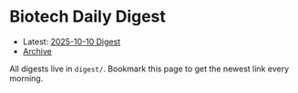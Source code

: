 # Biotech Daily Digest

- Latest: [2025-10-10 Digest](digest/2025-10-10.md)
- [Archive](archive.md)

All digests live in `digest/`. Bookmark this page to get the newest link every morning.
